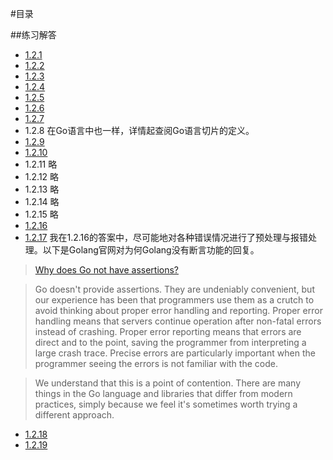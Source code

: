 #目录

##练习解答
* [1.2.1](./1.2.1/main.go)
* [1.2.2](./1.2.2/main.go)
* [1.2.3](./1.2.3/main.go)
* [1.2.4](./1.2.4/main.go)
* [1.2.5](./1.2.5/main.go)
* [1.2.6](./1.2.6/main.go)
* [1.2.7](./1.2.7/main.go)
* 1.2.8 在Go语言中也一样，详情起查阅Go语言切片的定义。
* [1.2.9](./1.2.9/main.go)
* [1.2.10](./1.2.10/main.go)
* 1.2.11 略
* 1.2.12 略
* 1.2.13 略
* 1.2.14 略
* 1.2.15 略
* [1.2.16](./1.2.16/main.go)
* [1.2.17](./1.2.16/main.go) 我在1.2.16的答案中，尽可能地对各种错误情况进行了预处理与报错处理。以下是Golang官网对为何Golang没有断言功能的回复。

>[Why does Go not have assertions?](https://golang.org/doc/faq#assertions)

>Go doesn't provide assertions. They are undeniably convenient, but our experience has been that programmers use them as a crutch to avoid thinking about proper error handling and reporting. Proper error handling means that servers continue operation after non-fatal errors instead of crashing. Proper error reporting means that errors are direct and to the point, saving the programmer from interpreting a large crash trace. Precise errors are particularly important when the programmer seeing the errors is not familiar with the code.

>We understand that this is a point of contention. There are many things in the Go language and libraries that differ from modern practices, simply because we feel it's sometimes worth trying a different approach.
* [1.2.18](./1.2.18/main.go)
* [1.2.19](./1.2.19/main.go)
